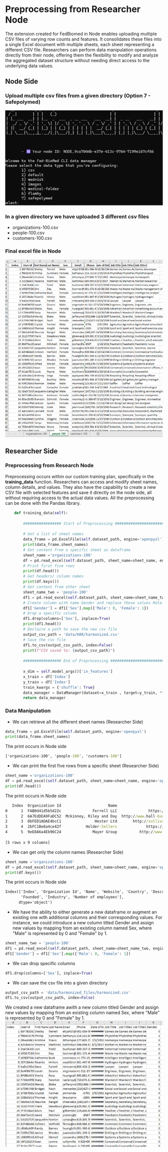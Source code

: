 # Preprocessing from Researcher Node
The extension created for FedBiomed in Node enables uploading multiple CSV files of varying row counts and features. It consolidates these files into a single Excel document with multiple sheets, each sheet representing a different CSV file. Researchers can perform data manipulation operations directly from their node, offering them the flexibility to modify and analyze the aggregated dataset structure without needing direct access to the underlying data values.

## Node Side
### Upload multiple csv files from a given directory (Option 7 - Safepolymed)

![alt text](/images/image-2.png)

### In a given directory we have uploaded 3 different csv files
- organizations-100.csv
- people-100.csv
- customers-100.csv

### Final excel file in Node

![alt text](/images/image.png)

## Researcher Side
### Preprocessing from Research Node

Preprocessing occurs within our custom training plan, specifically in the **training_data** function. Researchers can access and modify sheet names, column details, and values. They also have the capability to create a new CSV file with selected features and save it directly on the node side, all without requiring access to the actual data values. All the preprocessing can be done with the Pandas library.

```python
    def training_data(self):
        
        ################# Start of Preprocessing ######################################
        
        # Get a list of sheet names
        data_frame = pd.ExcelFile(self.dataset_path, engine='openpyxl')
        print(data_frame.sheet_names)
        # Get content from a specific sheet as dataframe 
        sheet_name ='organizations-100'
        df = pd.read_excel(self.dataset_path, sheet_name=sheet_name, engine='openpyxl')
        # Print first five rows
        print(df.head())
        # Get headers/ column names
        print(df.keys())
        # Get content from other sheet
        sheet_name_two = 'people-100'
        df1 = pd.read_excel(self.dataset_path, sheet_name=sheet_name_two, engine='openpyxl')
        # Create column with name Gender and replace these values Male-0 - Female-1
        df1['Gender'] = df1['Sex'].map({'Male': 0, 'Female': 1})
        # Drop a specific column
        df1.drop(columns=['Sex'], inplace=True)
        print(df1.head())
        # Declaire a path to save the new csv file
        output_csv_path = 'data/HAR/harmonized.csv'
        # Save the csv file
        df1.to_csv(output_csv_path, index=False)
        print(f"CSV saved to: {output_csv_path}")
        
        ################# End of Preprocessing ######################################
        
        x_dim = self.model_args()['in_features']
        x_train = df['Index']
        y_train = df['Index']
        train_kwargs = {'shuffle': True}
        data_manager = DataManager(dataset=x_train , target=y_train, **train_kwargs)
        return data_manager
```

### Data Manipulation 
- We can retrieve all the different sheet names (Researcher Side)
```python
data_frame = pd.ExcelFile(self.dataset_path, engine='openpyxl')
print(data_frame.sheet_names)
```
The print occurs in Node side
```cmd
['organizations-100', 'people-100', 'customers-100']
```
- We can print the first five rows from a specific sheet (Researcher Side)
```python
sheet_name ='organizations-100'
df = pd.read_excel(self.dataset_path, sheet_name=sheet_name, engine='openpyxl')
print(df.head())
```
The print occurs in Node side
```cmd
   Index  Organization Id                     Name                         Website  ...                                     Description Founded                     Industry Number of employees
0      1  FAB0d41d5b5d22c              Ferrell LLC              https://price.net/  ...             Horizontal empowering knowledgebase    1990                     Plastics                3498
1      2  6A7EdDEA9FaDC52  Mckinney, Riley and Day  http://www.hall-buchanan.info/  ...             User-centric system-worthy leverage    2015  Glass / Ceramics / Concrete                4952
2      3  0bFED1ADAE4bcC1               Hester Ltd       http://sullivan-reed.com/  ...                  Switchable scalable moratorium    1971                Public Safety                5287
3      4  2bFC1Be8a4ce42f           Holder-Sellers             https://becker.com/  ...  De-engineered systemic artificial intelligence    2004                   Automotive                 921
4      5  9eE8A6a4Eb96C24              Mayer Group          http://www.brewer.com/  ...              Synchronized needs-based challenge    1991               Transportation                7870

[5 rows x 9 columns]
```
- We can get only the column names (Researcher Side)
```python
sheet_name ='organizations-100'
df = pd.read_excel(self.dataset_path, sheet_name=sheet_name, engine='openpyxl')
print(df.keys())
```
The print occurs in Node side
```cmd
Index(['Index', 'Organization Id', 'Name', 'Website', 'Country', 'Description',
       'Founded', 'Industry', 'Number of employees'],
      dtype='object')
```
- We have the ability to either generate a new dataframe or augment an existing one with additional columns and their corresponding values. For instance, we could introduce a new column titled Gender and assign new values by mapping from an existing column named Sex, where "Male" is represented by 0 and "Female" by 1.
```python
sheet_name_two = 'people-100'
df1 = pd.read_excel(self.dataset_path, sheet_name=sheet_name_two, engine='openpyxl')
df1['Gender'] = df1['Sex'].map({'Male': 0, 'Female': 1})
```
- We can drop specific columns
```python
df1.drop(columns=['Sex'], inplace=True)
```
- We can save the csv file into a given directory
```python
output_csv_path = 'data/harmonized_files/harmonized.csv'
df1.to_csv(output_csv_path, index=False)
```
We created a new dataframe awith a new column titled Gender and assign new values by mapping from an existing column named Sex, where "Male" is represented by 0 and "Female" by 1.
![alt text](/images/image-3.png)
